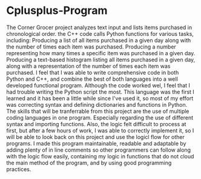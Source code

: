 # Cplusplus-Program


The Corner Grocer project analyzes text input and lists items purchased in chronological order. the C++ code calls Python functions for various tasks, including: Producing a list of all items purchased in a given day along with the number of times each item was purchased. Producing a number representing how many times a specific item was purchased in a given day. Producing a text-based histogram listing all items purchased in a given day, along with a representation of the number of times each item was purchased. I feel that I was able to write comprehensive code in both Python and C++, and combine the best of both languages into a well developed functional program. Although the code worked wel, I feel that I had trouble writing the Python script the most. This language was the first I learned and it has been a little while since I've used it, so most of my effort was correcting syntax and defining dictionaries and functions in Python. The skills that will be tranferrable from this project are the use of multiple coding languages in one program. Especially regarding the use of different syntax and importing functions. Also, the logic felt difficult to process at first, but after a few hours of work, I was able to correctly implement it, so I will be able to look back on this project and use the logicl flow for other programs. I made this program maintainable, readable and adaptable by adding plenty of in line comments so other programmers can follow along with the logic flow easily, containing my logic in functions that do not cloud the main method of the program, and by using good programming practices.
